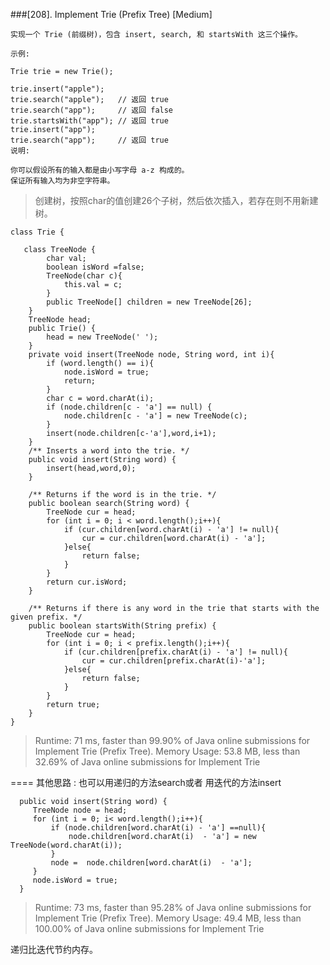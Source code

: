 ###[208]. Implement Trie (Prefix Tree) 
[Medium]
```
实现一个 Trie (前缀树)，包含 insert, search, 和 startsWith 这三个操作。

示例:

Trie trie = new Trie();

trie.insert("apple");
trie.search("apple");   // 返回 true
trie.search("app");     // 返回 false
trie.startsWith("app"); // 返回 true
trie.insert("app");   
trie.search("app");     // 返回 true
说明:

你可以假设所有的输入都是由小写字母 a-z 构成的。
保证所有输入均为非空字符串。

```
> 创建树，按照char的值创建26个子树，然后依次插入，若存在则不用新建树。
>
>
```
class Trie {

   class TreeNode {
        char val;
        boolean isWord =false;
        TreeNode(char c){
            this.val = c;
        }
        public TreeNode[] children = new TreeNode[26];
    }
    TreeNode head;
    public Trie() {
        head = new TreeNode(' ');
    }
    private void insert(TreeNode node, String word, int i){
        if (word.length() == i){
            node.isWord = true;
            return;
        }
        char c = word.charAt(i);
        if (node.children[c - 'a'] == null) {
            node.children[c - 'a'] = new TreeNode(c);
        }
        insert(node.children[c-'a'],word,i+1);
    }
    /** Inserts a word into the trie. */
    public void insert(String word) {
        insert(head,word,0);
    }

    /** Returns if the word is in the trie. */
    public boolean search(String word) {
        TreeNode cur = head;
        for (int i = 0; i < word.length();i++){
            if (cur.children[word.charAt(i) - 'a'] != null){
                cur = cur.children[word.charAt(i) - 'a'];
            }else{
                return false;
            }
        }
        return cur.isWord;
    }

    /** Returns if there is any word in the trie that starts with the given prefix. */
    public boolean startsWith(String prefix) {
        TreeNode cur = head;
        for (int i = 0; i < prefix.length();i++){
            if (cur.children[prefix.charAt(i) - 'a'] != null){
                cur = cur.children[prefix.charAt(i)-'a'];
            }else{
                return false;
            }
        }
        return true;
    }
}

```

> Runtime: 71 ms, faster than 99.90% of Java online submissions for Implement Trie (Prefix Tree).
> Memory Usage: 53.8 MB, less than 32.69% of Java online submissions for Implement Trie 

====
其他思路 : 也可以用递归的方法search或者 用迭代的方法insert
```
  public void insert(String word) {
     TreeNode node = head;
     for (int i = 0; i< word.length();i++){
         if (node.children[word.charAt(i) - 'a'] ==null){
             node.children[word.charAt(i)  - 'a'] = new TreeNode(word.charAt(i));
         }
         node =  node.children[word.charAt(i)  - 'a'];
     }
     node.isWord = true;
  }

``` 
>Runtime: 73 ms, faster than 95.28% of Java online submissions for Implement Trie (Prefix Tree).
>Memory Usage: 49.4 MB, less than 100.00% of Java online submissions for Implement Trie 

递归比迭代节约内存。